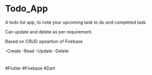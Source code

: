 # Todo_App

A todo list app, to note your upcoming task to do and completed task.

Can update and delete as per requirement.

Based on CRUD opeartion of Firebase

-Create
-Read
-Update
-Delete

#
#
#




#Flutter
#Firebase
#Dart
